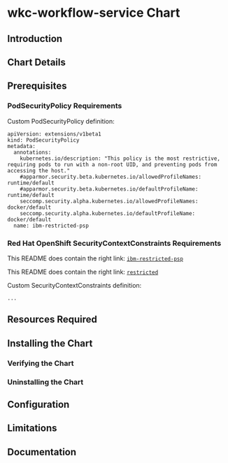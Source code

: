 # wkc-workflow-service Chart

## Introduction

## Chart Details

## Prerequisites

### PodSecurityPolicy Requirements

Custom PodSecurityPolicy definition:

```
apiVersion: extensions/v1beta1
kind: PodSecurityPolicy
metadata:
  annotations:
    kubernetes.io/description: "This policy is the most restrictive, requiring pods to run with a non-root UID, and preventing pods from accessing the host."
    #apparmor.security.beta.kubernetes.io/allowedProfileNames: runtime/default
    #apparmor.security.beta.kubernetes.io/defaultProfileName: runtime/default
    seccomp.security.alpha.kubernetes.io/allowedProfileNames: docker/default
    seccomp.security.alpha.kubernetes.io/defaultProfileName: docker/default
  name: ibm-restricted-psp
```

### Red Hat OpenShift SecurityContextConstraints Requirements

This README does contain the right link: [`ibm-restricted-psp`](https://ibm.biz/cpkspec-psp)

This README does contain the right link: [`restricted`](https://ibm.biz/cpkspec-scc)

Custom SecurityContextConstraints definition:
```
...
```

## Resources Required

## Installing the Chart

### Verifying the Chart

### Uninstalling the Chart

## Configuration

## Limitations

## Documentation
